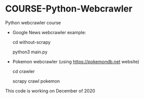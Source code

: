 # COURSE-Python-Webcrawler
Python webcrawler course

- Google News webcrawler example:
  <p>cd without-scrapy</p>
  <p>python3 main.py</p>

- Pokemon webcrawler (using https://pokemondb.net website)
  <p>cd crawler</p>
  <p>scrapy crawl pokemon</p>

This code is working on December of 2020